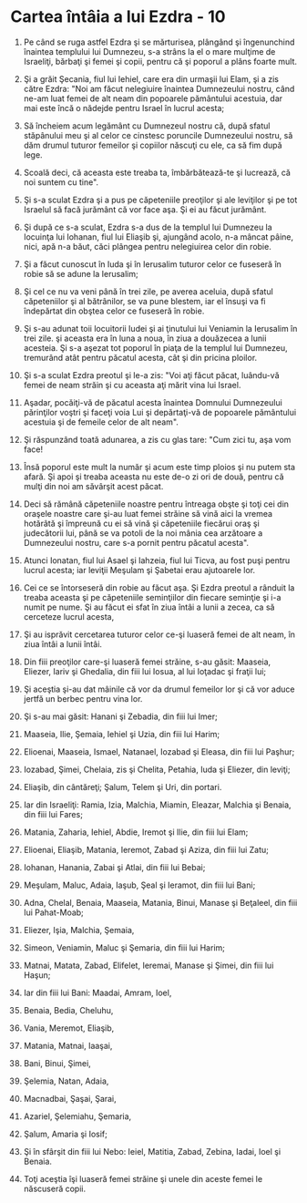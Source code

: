 # Cartea &#238;nt&#226;ia a lui Ezdra - 10

1. Pe când se ruga astfel Ezdra şi se mărturisea, plângând şi îngenunchind înaintea templului lui Dumnezeu, s-a strâns la el o mare mulţime de Israeliţi, bărbaţi şi femei şi copii, pentru că şi poporul a plâns foarte mult. 

2. Şi a grăit Şecania, fiul lui Iehiel, care era din urmaşii lui Elam, şi a zis către Ezdra: "Noi am făcut nelegiuire înaintea Dumnezeului nostru, când ne-am luat femei de alt neam din popoarele pământului acestuia, dar mai este încă o nădejde pentru Israel în lucrul acesta; 

3. Să încheiem acum legământ cu Dumnezeul nostru că, după sfatul stăpânului meu şi al celor ce cinstesc poruncile Dumnezeului nostru, să dăm drumul tuturor femeilor şi copiilor născuţi cu ele, ca să fim după lege. 

4. Scoală deci, că aceasta este treaba ta, îmbărbătează-te şi lucrează, că noi suntem cu tine". 

5. Şi s-a sculat Ezdra şi a pus pe căpeteniile preoţilor şi ale leviţilor şi pe tot Israelul să facă jurământ că vor face aşa. Şi ei au făcut jurământ. 

6. Şi după ce s-a sculat, Ezdra s-a dus de la templul lui Dumnezeu la locuinţa lui Iohanan, fiul lui Eliaşib şi, ajungând acolo, n-a mâncat pâine, nici, apă n-a băut, căci plângea pentru nelegiuirea celor din robie. 

7. Şi a făcut cunoscut în Iuda şi în Ierusalim tuturor celor ce fuseseră în robie să se adune la Ierusalim; 

8. Şi cel ce nu va veni până în trei zile, pe averea aceluia, după sfatul căpeteniilor şi al bătrânilor, se va pune blestem, iar el însuşi va fi îndepărtat din obştea celor ce fuseseră în robie. 

9. Şi s-au adunat toii locuitorii Iudei şi ai ţinutului lui Veniamin la Ierusalim în trei zile. şi aceasta era în luna a noua, în ziua a douăzecea a lunii acesteia. Şi s-a aşezat tot poporul în piaţa de la templul lui Dumnezeu, tremurând atât pentru păcatul acesta, cât şi din pricina ploilor. 

10. Şi s-a sculat Ezdra preotul şi le-a zis: "Voi aţi făcut păcat, luându-vă femei de neam străin şi cu aceasta aţi mărit vina lui Israel. 

11. Aşadar, pocăiţi-vă de păcatul acesta înaintea Domnului Dumnezeului părinţilor voştri şi faceţi voia Lui şi depărtaţi-vă de popoarele pământului acestuia şi de femeile celor de alt neam". 

12. Şi răspunzând toată adunarea, a zis cu glas tare: "Cum zici tu, aşa vom face! 

13. Însă poporul este mult la număr şi acum este timp ploios şi nu putem sta afară. Şi apoi şi treaba aceasta nu este de-o zi ori de două, pentru că mulţi din noi am săvârşit acest păcat. 

14. Deci să rămână căpeteniile noastre pentru întreaga obşte şi toţi cei din oraşele noastre care şi-au luat femei străine să vină aici la vremea hotărâtă şi împreună cu ei să vină şi căpeteniile fiecărui oraş şi judecătorii lui, până se va potoli de la noi mânia cea arzătoare a Dumnezeului nostru, care s-a pornit pentru păcatul acesta". 

15. Atunci Ionatan, fiul lui Asael şi Iahzeia, fiul lui Ticva, au fost puşi pentru lucrul acesta; iar leviţii Meşulam şi Şabetai erau ajutoarele lor. 

16. Cei ce se întorseseră din robie au făcut aşa. Şi Ezdra preotul a rânduit la treaba aceasta şi pe căpeteniile seminţiilor din fiecare seminţie şi i-a numit pe nume. Şi au făcut ei sfat în ziua întâi a lunii a zecea, ca să cerceteze lucrul acesta, 

17. Şi au isprăvit cercetarea tuturor celor ce-şi luaseră femei de alt neam, în ziua întâi a lunii întâi. 

18. Din fiii preoţilor care-şi luaseră femei străine, s-au găsit: Maaseia, Eliezer, Iariv şi Ghedalia, din fiii lui Iosua, al lui Ioţadac şi fraţii lui; 

19. Şi aceştia şi-au dat mâinile că vor da drumul femeilor lor şi că vor aduce jertfă un berbec pentru vina lor. 

20. Şi s-au mai găsit: Hanani şi Zebadia, din fiii lui Imer; 

21. Maaseia, Ilie, Şemaia, Iehiel şi Uzia, din fiii lui Harim; 

22. Elioenai, Maaseia, Ismael, Natanael, Iozabad şi Eleasa, din fiii lui Paşhur; 

23. Iozabad, Şimei, Chelaia, zis şi Chelita, Petahia, Iuda şi Eliezer, din leviţi; 

24. Eliaşib, din cântăreţi; Şalum, Telem şi Uri, din portari. 

25. Iar din Israeliţi: Ramia, Izia, Malchia, Miamin, Eleazar, Malchia şi Benaia, din fiii lui Fares; 

26. Matania, Zaharia, Iehiel, Abdie, Iremot şi Ilie, din fiii lui Elam; 

27. Elioenai, Eliaşib, Matania, Ieremot, Zabad şi Aziza, din fiii lui Zatu; 

28. Iohanan, Hanania, Zabai şi Atlai, din fiii lui Bebai; 

29. Meşulam, Maluc, Adaia, Iaşub, Şeal şi Ieramot, din fiii lui Bani; 

30. Adna, Chelal, Benaia, Maaseia, Matania, Binui, Manase şi Beţaleel, din fiii lui Pahat-Moab; 

31. Eliezer, Işia, Malchia, Şemaia, 

32. Simeon, Veniamin, Maluc şi Şemaria, din fiii lui Harim; 

33. Matnai, Matata, Zabad, Elifelet, Ieremai, Manase şi Şimei, din fiii lui Haşun; 

34. Iar din fiii lui Bani: Maadai, Amram, Ioel, 

35. Benaia, Bedia, Cheluhu, 

36. Vania, Meremot, Eliaşib, 

37. Matania, Matnai, Iaaşai, 

38. Bani, Binui, Şimei, 

39. Şelemia, Natan, Adaia, 

40. Macnadbai, Şaşai, Şarai, 

41. Azariel, Şelemiahu, Şemaria, 

42. Şalum, Amaria şi Iosif; 

43. Şi în sfârşit din fiii lui Nebo: Ieiel, Matitia, Zabad, Zebina, Iadai, Ioel şi Benaia. 

44. Toţi aceştia îşi luaseră femei străine şi unele din aceste femei le născuseră copii. 

